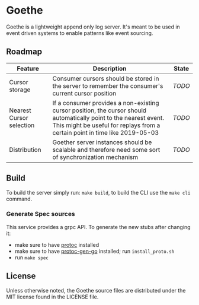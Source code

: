 # Goethe

Goethe is a lightweight append only log server. It's meant to be used in event driven systems to enable patterns like event sourcing.

## Roadmap

| Feature                  | Description                                                                                                                                                                                      | State  |
| ------------------------ | ------------------------------------------------------------------------------------------------------------------------------------------------------------------------------------------------ | ------ |
| Cursor storage           | Consumer cursors should be stored in the server to remember the consumer's current cursor position                                                                                               | _TODO_ |
| Nearest Cursor selection | If a consumer provides a non-existing cursor position, the cursor should automatically point to the nearest event. This might be useful for replays from a certain point in time like 2019-05-03 | _TODO_ |
| Distribution             | Goether server instances should be scalable and therefore need some sort of synchronization mechanism                                                                                            | _TODO_ |

## Build

To build the server simply run: `make build`, to build the CLI use the `make cli` command.

### Generate Spec sources

This service provides a grpc API. To generate the new stubs after changing it:
* make sure to have [protoc](https://github.com/protocolbuffers/protobuf/releases) installed
* make sure to have [protoc-gen-go](https://github.com/golang/protobuf) installed; run `install_proto.sh`
* run `make spec`

## License
Unless otherwise noted, the Goethe source files are distributed under the MIT license found in the LICENSE file.